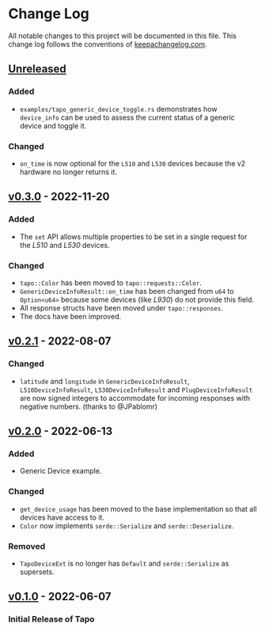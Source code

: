 # Change Log

All notable changes to this project will be documented in this
file. This change log follows the conventions of
[keepachangelog.com][keepachangelog].

## [Unreleased]

### Added
- `examples/tapo_generic_device_toggle.rs` demonstrates how `device_info` can be used to assess the current status of a generic device and toggle it.

### Changed
- `on_time` is now optional for the `L510` and `L530` devices because the v2 hardware no longer returns it.

## [v0.3.0] - 2022-11-20

### Added
- The `set` API allows multiple properties to be set in a single request for the *L510* and *L530* devices.

### Changed

- `tapo::Color` has been moved to `tapo::requests::Color`.
- `GenericDeviceInfoResult::on_time` has been changed from `u64` to `Option<u64>` because some devices (like *L930*) do not provide this field.
- All response structs have been moved under `tapo::responses`.
- The docs have been improved.

## [v0.2.1] - 2022-08-07

### Changed

- `latitude` and `longitude` in `GenericDeviceInfoResult`, `L510DeviceInfoResult`, `L530DeviceInfoResult` and `PlugDeviceInfoResult` are now signed integers to accommodate for incoming responses with negative numbers. (thanks to @JPablomr)

## [v0.2.0] - 2022-06-13

### Added

- Generic Device example.

### Changed

- `get_device_usage` has been moved to the base implementation so that all devices have access to it.
- `Color` now implements `serde::Serialize` and `serde::Deserialize`.

### Removed

- `TapoDeviceExt` is no longer has `Default` and `serde::Serialize` as supersets.

## [v0.1.0] - 2022-06-07

### Initial Release of Tapo

[unreleased]: https://github.com/mihai-dinculescu/tapo
[v0.3.0]: https://github.com/mihai-dinculescu/tapo/tree/v0.3.0
[v0.2.1]: https://github.com/mihai-dinculescu/tapo/tree/v0.2.1
[v0.2.0]: https://github.com/mihai-dinculescu/tapo/tree/v0.2.0
[v0.1.0]: https://github.com/mihai-dinculescu/tapo/tree/v0.1.0
[keepachangelog]: https://keepachangelog.com

